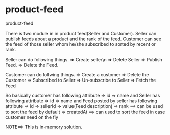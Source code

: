 # product-feed
product-feed

There is two module in in product feed(Seller and Customer).
Seller can publish feeds about a product and the rank of the feed. Customer can see the feed of those seller whom he/she subscribed to sorted by recent or rank.

Seller can do following things.
  => Create seller\n
  => Delete Seller
  => Publish Feed.
  => Delete the Feed.
  
Customer can do follwing things.
  => Create a customer
  => Delete the Customer
  => Subscribed to Seller
  => Un-subscribe to Seller
  => Fetch the Feed
 
 
So basically customer has following attribute
  => id
  => name
and Seller has following attribute
  => id
  => name
and Feed posted by seller has following attribute
  => id
  => sellerId
  => value(Feed description)
  => rank             ==> can be used to sort the feed by default
  => createdAt        ==> can used to sort the feed in case customer need on the fly
 
 NOTE==> This is in-memory solution. 
